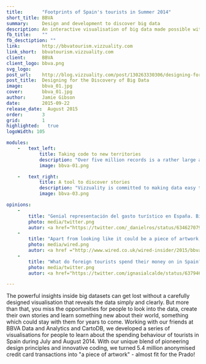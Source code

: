```yaml
---
title:       "Footprints of Spain's tourists in Summer 2014"
short_title: BBVA
summary:     Design and development to discover big data
description: An interactive visualisation of big data made possible with modern design principles and innovative software development
fb_title:    ""
fb_desctiption: ""
link:        http://bbvatourism.vizzuality.com
link_short:  bbvatourism.vizzuality.com
client:      BBVA
client_logo: bbva.png
svg_logo:    
post_url:    http://blog.vizzuality.com/post/130263330306/designing-for-the-discovery-of-big-data
post_title:  Designing for the Discovery of Big Data
image:       bbva_01.jpg
cover:       bbva_01.jpg
author:      Jamie Gibson
date:        2015-09-22
release_date:  August 2015
order:       3
grid:        1      
highlighted:   true
logoWidth: 105

modules:
    -   text_left:
            title: Taking code to new territories
            description: "Over five million records is a rather large amount of data to store, especially when you add a geospatial dimension. Instead of simplifying or splitting up the transactions to make them easy to process, the whole dataset was loaded into CartoDB and queried when needed using their SQL API. To produce a cohesive visualization made up of multiple maps and timelines that run in unison, we modified and extended CartoDB's Torque.js library, so you can quickly jump back and forth in time and drill down to the transactions you want to see."
            image: bbva-01.png

    -   text_right:
            title: A tool to discover stories 
            description: "Vizzuality is committed to making data easy to look at and understand, so everyone can find their own angle on the data. Our designers paid close attention to crafting an interface that lends itself to clear presentation and powerful analysis. They also structured the visualisations into four smaller, digestible tabs, providing a host of opportunities to gain deep understanding of all the facets of this dataset. Finished with pixel perfect implementation, we created a beautiful, usable, interactive visualisation." 
            image: bbva-03.png

opinions:
    -
        title: "Genial representación del gasto turístico en España. Bien por @BBVAData y @Vizzuality!!! #bigdata #bigdataanalytics" 
        photo: media/twitter.png
        autor: <a href="https://twitter.com/_danielros/status/634627079682846720"> Daniel Ros </a>
    -
        title: "Apart from looking like it could be a piece of artwork, the map actually displays some exciting information about who and how individuals are spending in Spain in the summer months."
        photo: media/wired.png
        autor: <a href ="http://www.wired.co.uk/wired-insider/2015/bbva-summer-spending-spain"> Cleo Mcgee, Wired </a>
    -
        title: "What do foreign tourists spend their money on in Spain? amazing #dataviz by @vizzuality"
        photo: media/twitter.png
        autor: <a href="https://twitter.com/ignasialcalde/status/637946472311468032"> Ignasi Alcalde </a>

---
```

The powerful insights inside big datasets can get lost without a carefully designed visualisation that reveals the data simply and clearly. But more than that, you miss the opportunities for people to look into the data, create their own stories and learn something new about their world, something which could stay with them for years to come. Working with our friends at BBVA Data and Analytics and CartoDB, we developed a series of visualisations for people to learn about the spending behaviour of tourists in Spain during July and August 2014. With our unique blend of pioneering design principles and innovative coding, we turned 5.4 million anonymised credit card transactions into "a piece of artwork" - almost fit for the Prado!
